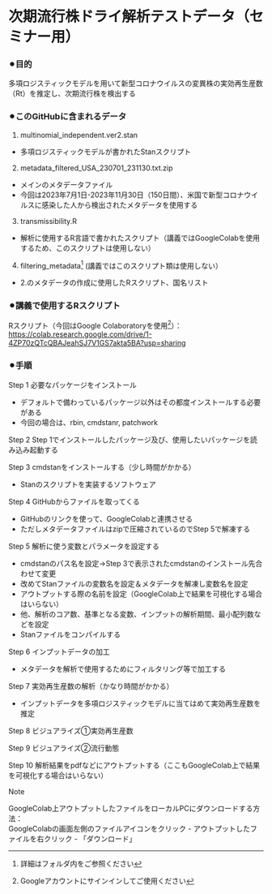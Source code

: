 # 次期流行株ドライ解析テストデータ（セミナー用）

### ⚫︎目的  
   多項ロジスティックモデルを用いて新型コロナウイルスの変異株の実効再生産数（Rt）を推定し、次期流行株を検出する

### ⚫︎このGitHubに含まれるデータ
1. multinomial_independent.ver2.stan
- 多項ロジスティックモデルが書かれたStanスクリプト
2. metadata_filtered_USA_230701_231130.txt.zip
- メインのメタデータファイル
- 今回は2023年7月1日-2023年11月30日（150日間）、米国で新型コロナウイルスに感染した人から検出されたメタデータを使用する
3. transmissibility.R
- 解析に使用するR言語で書かれたスクリプト（講義ではGoogleColabを使用するため、このスクリプトは使用しない）
4. filtering_metadata[^1]  (講義ではこのスクリプト類は使用しない）
- 2.のメタデータの作成に使用したRスクリプト、国名リスト


### ⚫︎講義で使用するRスクリプト  
 Rスクリプト（今回はGoogle Colaboratoryを使用[^2]）：  
https://colab.research.google.com/drive/1-4ZP70zQTcQBAJeahSJ7V1GS7akta5BA?usp=sharing

### ⚫︎手順

Step 1 必要なパッケージをインストール
- デフォルトで備わっているパッケージ以外はその都度インストールする必要がある
- 今回の場合は、rbin, cmdstanr, patchwork

Step 2 Step 1でインストールしたパッケージ及び、使用したいパッケージを読み込み起動する

Step 3 cmdstanをインストールする（少し時間がかかる）
- Stanのスクリプトを実装するソフトウェア
  
Step 4 GitHubからファイルを取ってくる
- GitHubのリンクを使って、GoogleColabと連携させる
- ただしメタデータファイルはzipで圧縮されているのでStep 5で解凍する

Step 5 解析に使う変数とパラメータを設定する
- cmdstanのパス名を設定→Step 3で表示されたcmdstanのインストール先合わせて変更
- 改めてStanファイルの変数名を設定＆メタデータを解凍し変数名を設定
- アウトプットする際の名前を設定（GoogleColab上で結果を可視化する場合はいらない）
- 他、解析のコア数、基準となる変数、インプットの解析期間、最小配列数などを設定
- Stanファイルをコンパイルする

Step 6 インプットデータの加工
- メタデータを解析で使用するためにフィルタリング等で加工する

Step 7 実効再生産数の解析（かなり時間がかかる）
- インプットデータを多項ロジスティックモデルに当てはめて実効再生産数を推定

Step 8 ビジュアライズ①実効再生産数

Step 9 ビジュアライズ②流行動態

Step 10 解析結果をpdfなどにアウトプットする（ここもGoogleColab上で結果を可視化する場合はいらない）

> [!NOTE]
> GoogleColab上アウトプットしたファイルをローカルPCにダウンロードする方法：  
> GoogleColabの画面左側のファイルアイコンをクリック - アウトプットしたファイルを右クリック - 「ダウンロード」


[^1]: 詳細はフォルダ内をご参照ください
[^2]: Googleアカウントにサインインしてご使用ください

